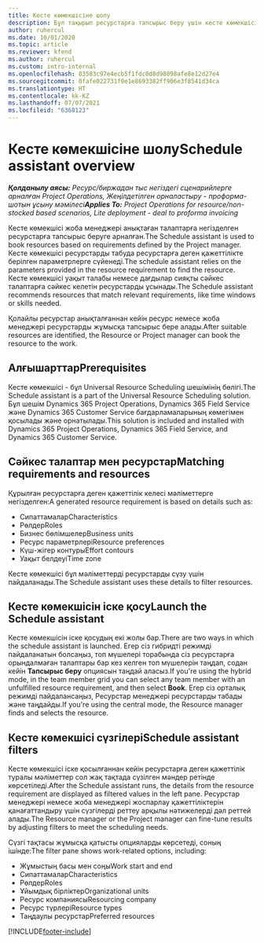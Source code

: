 ```yaml
---
title: Кесте көмекшісіне шолу
description: Бұл тақырып ресурстарға тапсырыс беру үшін кесте көмекшісімен жұмыс істеу туралы ақпарат береді.
author: ruhercul
ms.date: 10/01/2020
ms.topic: article
ms.reviewer: kfend
ms.author: ruhercul
ms.custom: intro-internal
ms.openlocfilehash: 83583c97e4ecb5f1fdc0d8d98098afe8e12d27e4
ms.sourcegitcommit: 0fafe022731f0e1e8693382ff906e3f8541d34ca
ms.translationtype: HT
ms.contentlocale: kk-KZ
ms.lasthandoff: 07/07/2021
ms.locfileid: "6368123"
---
```

# <a name="schedule-assistant-overview"></a><span data-ttu-id="76612-103">Кесте көмекшісіне шолу</span><span class="sxs-lookup"><span data-stu-id="76612-103">Schedule assistant overview</span></span>

<span data-ttu-id="76612-104">_**Қолданылу аясы:** Ресурс/биржадан тыс негіздегі сценарийлерге арналған Project Operations, Жеңілдетілген орналастыру - проформа-шотын ұсыну мәмілесі_</span><span class="sxs-lookup"><span data-stu-id="76612-104">_**Applies To:** Project Operations for resource/non-stocked based scenarios, Lite deployment - deal to proforma invoicing_</span></span>

<span data-ttu-id="76612-105">Кесте көмекшісі жоба менеджері анықтаған талаптарға негізделген ресурстарға тапсырыс беруге арналған.</span><span class="sxs-lookup"><span data-stu-id="76612-105">The Schedule assistant is used to book resources based on requirements defined by the Project manager.</span></span> <span data-ttu-id="76612-106">Кесте көмекшісі ресурстарды табуда ресурстарға деген қажеттілікте берілген параметрлерге сүйенеді.</span><span class="sxs-lookup"><span data-stu-id="76612-106">The schedule assistant relies on the parameters provided in the resource requirement to find the resource.</span></span> <span data-ttu-id="76612-107">Кесте көмекшісі уақыт талабы немесе дағдылар сияқты сәйкес талаптарға сәйкес келетін ресурстарды ұсынады.</span><span class="sxs-lookup"><span data-stu-id="76612-107">The Schedule assistant recommends resources that match relevant requirements, like time windows or skills needed.</span></span>

<span data-ttu-id="76612-108">Қолайлы ресурстар анықталғаннан кейін ресурс немесе жоба менеджері ресурстарды жұмысқа тапсырыс бере алады.</span><span class="sxs-lookup"><span data-stu-id="76612-108">After suitable resources are identified, the Resource or Project manager can book the resource to the work.</span></span>

## <a name="prerequisites"></a><span data-ttu-id="76612-109">Алғышарттар</span><span class="sxs-lookup"><span data-stu-id="76612-109">Prerequisites</span></span>

<span data-ttu-id="76612-110">Кесте көмекшісі - бұл Universal Resource Scheduling шешімінің бөлігі.</span><span class="sxs-lookup"><span data-stu-id="76612-110">The Schedule assistant is a part of the Universal Resource Scheduling solution.</span></span> <span data-ttu-id="76612-111">Бұл шешім Dynamics 365 Project Operations, Dynamics 365 Field Service және Dynamics 365 Customer Service бағдарламаларының көмегімен қосылады және орнатылады.</span><span class="sxs-lookup"><span data-stu-id="76612-111">This solution is included and installed with Dynamics 365 Project Operations, Dynamics 365 Field Service, and Dynamics 365 Customer Service.</span></span>

## <a name="matching-requirements-and-resources"></a><span data-ttu-id="76612-112">Сәйкес талаптар мен ресурстар</span><span class="sxs-lookup"><span data-stu-id="76612-112">Matching requirements and resources</span></span>

<span data-ttu-id="76612-113">Құрылған ресурстарға деген қажеттілік келесі мәліметтерге негізделген:</span><span class="sxs-lookup"><span data-stu-id="76612-113">A generated resource requirement is based on details such as:</span></span>

-   <span data-ttu-id="76612-114">Сипаттамалар</span><span class="sxs-lookup"><span data-stu-id="76612-114">Characteristics</span></span>
-   <span data-ttu-id="76612-115">Рөлдер</span><span class="sxs-lookup"><span data-stu-id="76612-115">Roles</span></span>
-   <span data-ttu-id="76612-116">Бизнес бөлімшелер</span><span class="sxs-lookup"><span data-stu-id="76612-116">Business units</span></span>
-   <span data-ttu-id="76612-117">Ресурс параметрлері</span><span class="sxs-lookup"><span data-stu-id="76612-117">Resource preferences</span></span>
-   <span data-ttu-id="76612-118">Күш-жігер контуры</span><span class="sxs-lookup"><span data-stu-id="76612-118">Effort contours</span></span>
-   <span data-ttu-id="76612-119">Уақыт белдеуі</span><span class="sxs-lookup"><span data-stu-id="76612-119">Time zone</span></span>

<span data-ttu-id="76612-120">Кесте көмекшісі бұл мәліметтерді ресурстарды сүзу үшін пайдаланады.</span><span class="sxs-lookup"><span data-stu-id="76612-120">The Schedule assistant uses these details to filter resources.</span></span>

## <a name="launch-the-schedule-assistant"></a><span data-ttu-id="76612-121">Кесте көмекшісін іске қосу</span><span class="sxs-lookup"><span data-stu-id="76612-121">Launch the Schedule assistant</span></span>

<span data-ttu-id="76612-122">Кесте көмекшісін іске қосудың екі жолы бар.</span><span class="sxs-lookup"><span data-stu-id="76612-122">There are two ways in which the schedule assistant is launched.</span></span> <span data-ttu-id="76612-123">Егер сіз гибридті режимді пайдаланатын болсаңыз, топ мүшелері торабында сіз ресурстарға орындалмаған талаптары бар кез келген топ мүшелерін таңдап, содан кейін **Тапсырыс беру** опциясын таңдай аласыз.</span><span class="sxs-lookup"><span data-stu-id="76612-123">If you're using the hybrid mode, in the team member grid you can select any team member with an unfulfilled resource requirement, and then select **Book**.</span></span> <span data-ttu-id="76612-124">Егер сіз орталық режимді пайдалансаңыз, Ресурстар менеджері ресурстарды табады және таңдайды.</span><span class="sxs-lookup"><span data-stu-id="76612-124">If you're using the central mode, the Resource manager finds and selects the resource.</span></span>

## <a name="schedule-assistant-filters"></a><span data-ttu-id="76612-125">Кесте көмекшісі сүзгілері</span><span class="sxs-lookup"><span data-stu-id="76612-125">Schedule assistant filters</span></span>

<span data-ttu-id="76612-126">Кесте көмекшісі іске қосылғаннан кейін ресурстарға деген қажеттілік туралы мәліметтер сол жақ тақтада сүзілген мәндер ретінде көрсетіледі.</span><span class="sxs-lookup"><span data-stu-id="76612-126">After the Schedule assistant runs, the details from the resource requirement are displayed as filtered values in the left pane.</span></span> <span data-ttu-id="76612-127">Ресурстар менеджері немесе жоба менеджері жоспарлау қажеттіліктерін қанағаттандыру үшін сүзгілерді реттеу арқылы нәтижелерді дәл реттей алады.</span><span class="sxs-lookup"><span data-stu-id="76612-127">The Resource manager or the Project manager can fine-tune results by adjusting filters to meet the scheduling needs.</span></span>

<span data-ttu-id="76612-128">Сүзгі тақтасы жұмысқа қатысты опцияларды көрсетеді, соның ішінде:</span><span class="sxs-lookup"><span data-stu-id="76612-128">The filter pane shows work-related options, including:</span></span>

-   <span data-ttu-id="76612-129">Жұмыстың басы мен соңы</span><span class="sxs-lookup"><span data-stu-id="76612-129">Work start and end</span></span>
-   <span data-ttu-id="76612-130">Сипаттамалар</span><span class="sxs-lookup"><span data-stu-id="76612-130">Characteristics</span></span>
-   <span data-ttu-id="76612-131">Рөлдер</span><span class="sxs-lookup"><span data-stu-id="76612-131">Roles</span></span>
-   <span data-ttu-id="76612-132">Ұйымдық бірліктер</span><span class="sxs-lookup"><span data-stu-id="76612-132">Organizational units</span></span>
-   <span data-ttu-id="76612-133">Ресурс компаниясы</span><span class="sxs-lookup"><span data-stu-id="76612-133">Resourcing company</span></span>
-   <span data-ttu-id="76612-134">Ресурс түрлері</span><span class="sxs-lookup"><span data-stu-id="76612-134">Resource types</span></span>
-   <span data-ttu-id="76612-135">Таңдаулы ресурстар</span><span class="sxs-lookup"><span data-stu-id="76612-135">Preferred resources</span></span>


[!INCLUDE[footer-include](../includes/footer-banner.md)]